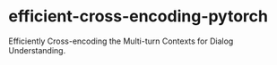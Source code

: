 # efficient-cross-encoding-pytorch
Efficiently Cross-encoding the Multi-turn Contexts for Dialog Understanding.
